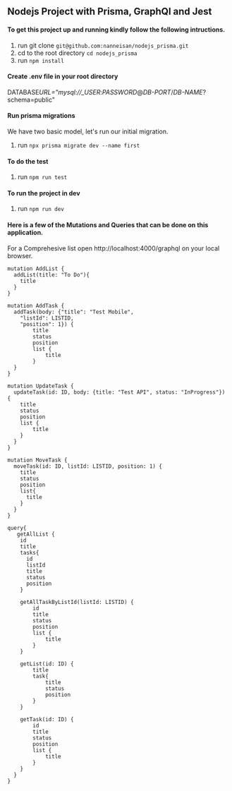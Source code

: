 ## Nodejs Project with Prisma, GraphQl and Jest

#### To get this project up and running kindly follow the following intructions.

1. run git clone `git@github.com:nanneisan/nodejs_prisma.git`
2. cd to the root directory `cd nodejs_prisma`
3. run `npm install`

#### Create .env file in your root directory

DATABASE*URL="mysql://\_USER*:_PASSWORD_@_DB-PORT_/_DB-NAME_?schema=public"

#### Run prisma migrations

We have two basic model, let's run our initial migration.

1. run `npx prisma migrate dev --name first`

#### To do the test

1. run `npm run test`

#### To run the project in dev

1. run `npm run dev`

#### Here is a few of the Mutations and Queries that can be done on this application.

For a Comprehesive list open http://localhost:4000/graphql on your local browser.

```
mutation AddList {
  addList(title: "To Do"){
    title
  }
}

mutation AddTask {
  addTask(body: {"title": "Test Mobile",
    "listId": LISTID,
    "position": 1}) {
        title
        status
        position
        list {
            title
        }
  }
}

mutation UpdateTask {
  updateTask(id: ID, body: {title: "Test API", status: "InProgress"}) {
    title
    status
    position
    list {
        title
    }
  }
}

mutation MoveTask {
  moveTask(id: ID, listId: LISTID, position: 1) {
    title
    status
    position
    list{
      title
    }
  }
}

query{
   getAllList {
    id
    title
    tasks{
      id
      listId
      title
      status
      position
    }

    getAllTaskByListId(listId: LISTID) {
        id
        title
        status
        position
        list {
            title
        }
    }

    getList(id: ID) {
        title
        task{
            title
            status
            position
        }
    }

    getTask(id: ID) {
        id
        title
        status
        position
        list {
            title
        }
    }
  }
}
```
